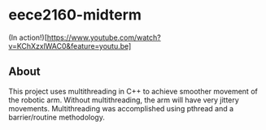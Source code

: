 # eece2160-midterm

(In action!)[https://www.youtube.com/watch?v=KChXzxlWAC0&feature=youtu.be]

## About
This project uses multithreading in C++ to achieve smoother movement of the robotic arm. Without multithreading, the arm will have very jittery movements. Multithreading was accomplished using pthread and a barrier/routine methodology.
